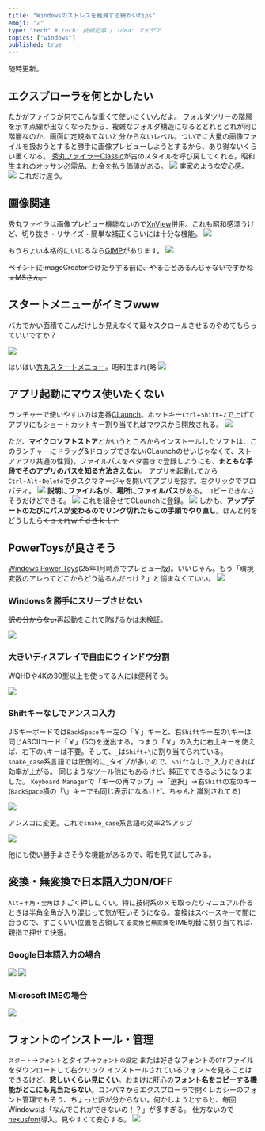```yaml
---
title: "Windowsのストレスを軽減する細かいtips"
emoji: "✍️"
type: "tech" # tech: 技術記事 / idea: アイデア
topics: ["windows"]
published: true
---
```


随時更新。

## エクスプローラを何とかしたい

たかがファイラが何でこんな重くて使いにくいんだよ。
フォルダツリーの階層を示す点線が出なくなったから、複雑なフォルダ構造になるとどれとどれが同じ階層なのか、画面に定規あてないと分からないレベル。ついでに大量の画像ファイルを扱おうとすると勝手に画像プレビューしようとするから、あり得ないくらい重くなる。
[秀丸ファイラーClassic](https://hide.maruo.co.jp/software/hmfilerclassic.html)が古のスタイルを呼び戻してくれる。昭和生まれのオッサン必需品、お金を払う価値がある。
![](/images/tr-windows-tips/hidemaru-filer.png)
実家のような安心感。
![](/images/tr-windows-tips/explorer-vs-hidemaru-filer.png)
これだけ違う。

## 画像関連

秀丸ファイラは画像プレビュー機能ないので[XnView](https://www.xnview.com/en/)併用。これも昭和感漂うけど、切り抜き・リサイズ・簡単な補正くらいには十分な機能。
![](/images/tr-windows-tips/xn-view.png)

もうちょい本格的にいじるなら[GIMP](https://www.gimp.org/)があります。
![](/images/tr-windows-tips/gimp.png)

~~ペイントにImageCreatorつけたりする前に、やることあるんじゃないですかねぇMSさん。~~

## スタートメニューがイミフwww

バカでかい面積でこんだけしか見えなくて延々スクロールさせるのやめてもらっていいですか？

![](/images/tr-windows-tips/windows-start-menu.png)

はいはい[秀丸スタートメニュー](https://hide.maruo.co.jp/software/hmstartmenu.html)。昭和生まれ(略
![](/images/tr-windows-tips/hidemaru-start-menu.png)

## アプリ起動にマウス使いたくない

ランチャーで使いやすいのは定番[CLaunch](https://forest.watch.impress.co.jp/library/software/claunch/)。ホットキー`Ctrl`+`Shift`+`Z`で上げてアプリにもショートカットキー割り当てればマウスから開放される。
![](/images/tr-windows-tips/claunch.png)

ただ、**マイクロソフトストア**とかいうところからインストールしたソフトは、このランチャーにドラッグ&ドロップできない(CLaunchのせいじゃなくて、ストアアプリ共通の性質)。ファイルパスをベタ書きで登録しようにも、**まともな手段でそのアプリのパスを知る方法さえない**。
アプリを起動してから`Ctrl`+`Alt`+`Delete`でタスクマネージャを開いてアプリを探す。右クリックでプロパティ。
![](/images/tr-windows-tips/claunch-find-path-1.png)
**説明**に**ファイル名**が、**場所**に**ファイルパス**がある。コピーできなさそうだけどできる。
![](/images/tr-windows-tips/claunch-find-path-2.png)
これを組合せてCLaunchに登録。
![](/images/tr-windows-tips/claunch-regist-app.png)
しかも、**アップデートのたびにパスが変わるのでリンク切れたらこの手順でやり直し**。ほんと何をどうしたら~~くｓぇれｗｆｄさｋｌｒ~~

## PowerToysが良さそう

[Windows Power Toys](https://learn.microsoft.com/en-us/windows/powertoys/)(25年1月時点でプレビュー版)。いいじゃん。もう「環境変数のアレってどこからどう辿るんだっけ？」と悩まなくていい。
![](/images/tr-windows-tips/ms-power-toys.png)

### Windowsを勝手にスリープさせない

~~訳の分からない~~再起動をこれで防げるかは未検証。

![](/images/tr-windows-tips/ms-power-toys-awake.png)

### 大きいディスプレイで自由にウインドウ分割

WQHDや4Kの30型以上を使ってる人には便利そう。

![](/images/tr-windows-tips/ms-power-toys-fancy-zones.png)

### Shiftキーなしでアンスコ入力

JISキーボードでは`BackSpace`キー左の「￥」キーと、右`Shift`キー左の`\`キーは同じASCIIコード「￥」(5C)を送出する。つまり「￥」の入力に右上キーを使えば、右下の`\`キーは不要。そして、`_`は`Shift`+`\`に割り当てられている。`snake_case`系言語では圧倒的に`_`タイプが多いので、`Shift`なしで`_`入力できれば効率が上がる。
同じようなツール他にもあるけど、純正でできるようになりました。
`Keyboard Manager`で「キーの再マップ」→「選択」→右`Shift`の左のキー(`BackSpace`横の「\」キーでも同じ表示になるけど、ちゃんと識別されてる)

![](/images/tr-windows-tips/ms-power-toys-keyboard-manager-1.png)

アンスコに変更。これで`snake_case`系言語の効率2%アップ

![](/images/tr-windows-tips/ms-power-toys-keyboard-manager-2.png)

他にも使い勝手よさそうな機能があるので、暇を見て試してみる。

## 変換・無変換で日本語入力ON/OFF

`Alt`+`半角・全角`はすごく押しにくい。特に技術系のメモ取ったりマニュアル作るときは半角全角が入り混じって気が狂いそうになる。変換はスペースキーで間に合うので、すごくいい位置を占領してる`変換`と`無変換`をIME切替に割り当てれば、親指で押せて快適。

### Google日本語入力の場合

![](/images/tr-windows-tips/google-ime-key-mapping-1.png)
![](/images/tr-windows-tips/google-ime-key-mapping-2.png)

### Microsoft IMEの場合

![](/images/tr-windows-tips/ms-ime-key-mapping.png)

## フォントのインストール・管理

`スタート`→`フォント`とタイプ→`フォントの設定`
または好きなフォントの`OTF`ファイルをダウンロードして右クリック
インストールされているフォントを見ることはできるけど、**悲しいくらい見にくい**。おまけに肝心の**フォント名をコピーする機能がどこにも見当たらない**。コンパネからエクスプローラで開くレガシーのフォント管理でもそう、ちょっと訳が分からない。何かしようとすると、毎回Windowsは「なんでこれができないの！？」が多すぎる。
仕方ないので[nexusfont](https://www.xiles.app/)導入。見やすくて安心する。
![](/images/tr-windows-tips/nexusfont.png)
